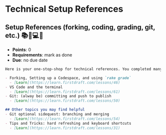# Technical Setup References

## Setup References (forking, coding, grading, git, etc.) 📚🔧💻📝
- **Points**: 0
- **Requirements**: mark as done
- **Due**: no due date
```md
Here is your one-stop-shop for technical references. You completed many of these steps during the "Hello, world" deployment lesson, but these lessons provide dedicated expansions on some key topics. Keep this page handy, and skim through the materials now.

- Forking, Setting up a Codespace, and using `rake grade`
  - [Learn](https://learn.firstdraft.com/lessons/46)
- VS Code and the terminal
  - [Learn](https://learn.firstdraft.com/lessons/61)
- Git: (alway be) committing and push to publish
  - [Learn](https://learn.firstdraft.com/lessons/50)

## Other topics you may find helpful
- Git optional sidequest: branching and merging
  - [Learn](https://learn.firstdraft.com/lessons/54)
- Tips and Tricks: hard refreshing and keyboard shortcuts
  - [Learn](https://learn.firstdraft.com/lessons/31)
```

